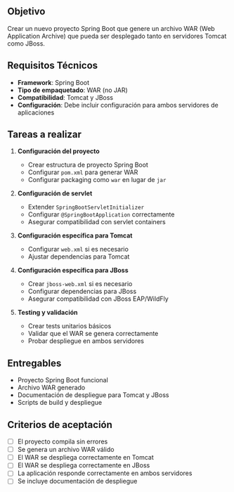 ## Objetivo
Crear un nuevo proyecto Spring Boot que genere un archivo WAR (Web Application Archive) que pueda ser desplegado tanto en servidores Tomcat como JBoss.

## Requisitos Técnicos
- **Framework**: Spring Boot
- **Tipo de empaquetado**: WAR (no JAR)
- **Compatibilidad**: Tomcat y JBoss
- **Configuración**: Debe incluir configuración para ambos servidores de aplicaciones

## Tareas a realizar
1. **Configuración del proyecto**
    - Crear estructura de proyecto Spring Boot
    - Configurar `pom.xml` para generar WAR
    - Configurar packaging como `war` en lugar de `jar`

2. **Configuración de servlet**
    - Extender `SpringBootServletInitializer`
    - Configurar `@SpringBootApplication` correctamente
    - Asegurar compatibilidad con servlet containers

3. **Configuración específica para Tomcat**
    - Configurar `web.xml` si es necesario
    - Ajustar dependencias para Tomcat

4. **Configuración específica para JBoss**
    - Crear `jboss-web.xml` si es necesario
    - Configurar dependencias para JBoss
    - Asegurar compatibilidad con JBoss EAP/WildFly

5. **Testing y validación**
    - Crear tests unitarios básicos
    - Validar que el WAR se genera correctamente
    - Probar despliegue en ambos servidores

## Entregables
- Proyecto Spring Boot funcional
- Archivo WAR generado
- Documentación de despliegue para Tomcat y JBoss
- Scripts de build y despliegue

## Criterios de aceptación
- [ ] El proyecto compila sin errores
- [ ] Se genera un archivo WAR válido
- [ ] El WAR se despliega correctamente en Tomcat
- [ ] El WAR se despliega correctamente en JBoss
- [ ] La aplicación responde correctamente en ambos servidores
- [ ] Se incluye documentación de despliegue
